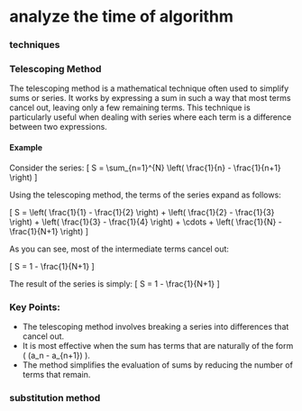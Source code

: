 

# analyze the time of algorithm
### techniques

### Telescoping Method

The telescoping method is a mathematical technique often used to simplify sums or series. It works by expressing a sum in such a way that most terms cancel out, leaving only a few remaining terms. This technique is particularly useful when dealing with series where each term is a difference between two expressions.

#### Example

Consider the series:
\[
S = \sum_{n=1}^{N} \left( \frac{1}{n} - \frac{1}{n+1} \right)
\]

Using the telescoping method, the terms of the series expand as follows:

\[
S = \left( \frac{1}{1} - \frac{1}{2} \right) + \left( \frac{1}{2} - \frac{1}{3} \right) + \left( \frac{1}{3} - \frac{1}{4} \right) + \cdots + \left( \frac{1}{N} - \frac{1}{N+1} \right)
\]

As you can see, most of the intermediate terms cancel out:

\[
S = 1 - \frac{1}{N+1}
\]

The result of the series is simply:
\[
S = 1 - \frac{1}{N+1}
\]

### Key Points:
- The telescoping method involves breaking a series into differences that cancel out.
- It is most effective when the sum has terms that are naturally of the form \( (a_n - a_{n+1}) \).
- The method simplifies the evaluation of sums by reducing the number of terms that remain.


### substitution method

